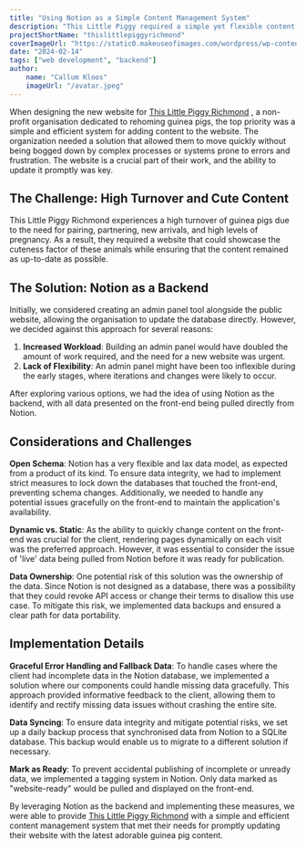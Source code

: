 ```yaml
---
title: "Using Notion as a Simple Content Management System"
description: "This Little Piggy required a simple yet flexible content management solution on a small scale. Notion ticked all the boxes."
projectShortName: "thislittlepiggyrichmond"
coverImageUrl: "https://static0.makeuseofimages.com/wordpress/wp-content/uploads/2021/02/Notion-logo-1.png"
date: "2024-02-14"
tags: ["web development", "backend"]
author:
    name: "Callum Kloos"
    imageUrl: "/avatar.jpeg"
---
```


When designing the new website for [This Little Piggy Richmond](/projects/this-little-piggy-richmond) , a non-profit organisation dedicated to rehoming guinea pigs, the top priority was a simple and efficient system for adding content to the website. The organization needed a solution that allowed them to move quickly without being bogged down by complex processes or systems prone to errors and frustration. The website is a crucial part of their work, and the ability to update it promptly was key.

## The Challenge: High Turnover and Cute Content

This Little Piggy Richmond experiences a high turnover of guinea pigs due to the need for pairing, partnering, new arrivals, and high levels of pregnancy. As a result, they required a website that could showcase the cuteness factor of these animals while ensuring that the content remained as up-to-date as possible.

## The Solution: Notion as a Backend

Initially, we considered creating an admin panel tool alongside the public website, allowing the organisation to update the database directly. However, we decided against this approach for several reasons:

1. **Increased Workload**: Building an admin panel would have doubled the amount of work required, and the need for a new website was urgent.
2. **Lack of Flexibility**: An admin panel might have been too inflexible during the early stages, where iterations and changes were likely to occur.

After exploring various options, we had the idea of using Notion as the backend, with all data presented on the front-end being pulled directly from Notion.

## Considerations and Challenges

**Open Schema**: Notion has a very flexible and lax data model, as expected from a product of its kind. To ensure data integrity, we had to implement strict measures to lock down the databases that touched the front-end, preventing schema changes. Additionally, we needed to handle any potential issues gracefully on the front-end to maintain the application's availability.

**Dynamic vs. Static**: As the ability to quickly change content on the front-end was crucial for the client, rendering pages dynamically on each visit was the preferred approach. However, it was essential to consider the issue of 'live' data being pulled from Notion before it was ready for publication.

**Data Ownership**: One potential risk of this solution was the ownership of the data. Since Notion is not designed as a database, there was a possibility that they could revoke API access or change their terms to disallow this use case. To mitigate this risk, we implemented data backups and ensured a clear path for data portability.

## Implementation Details

**Graceful Error Handling and Fallback Data**: To handle cases where the client had incomplete data in the Notion database, we implemented a solution where our components could handle missing data gracefully. This approach provided informative feedback to the client, allowing them to identify and rectify missing data issues without crashing the entire site.

**Data Syncing**: To ensure data integrity and mitigate potential risks, we set up a daily backup process that synchronised data from Notion to a SQLite database. This backup would enable us to migrate to a different solution if necessary.

**Mark as Ready**: To prevent accidental publishing of incomplete or unready data, we implemented a tagging system in Notion. Only data marked as "website-ready" would be pulled and displayed on the front-end.

By leveraging Notion as the backend and implementing these measures, we were able to provide [This Little Piggy Richmond](/projects/this-little-piggy-richmond) with a simple and efficient content management system that met their needs for promptly updating their website with the latest adorable guinea pig content.
